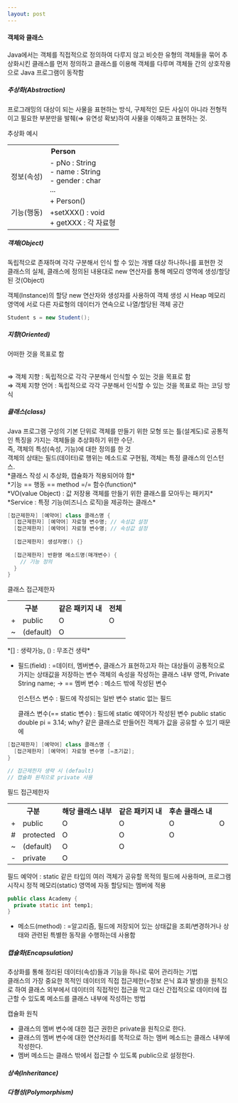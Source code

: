 ```yaml
---
layout: post
---
```



<h4>객체와 클래스</h4>
Java에서는 객체를 직접적으로 정의하여 다루지 않고 비슷한 유형의 객체들을 묶어 추상화시킨 클래스를 먼저 정의하고 클래스를 이용해 객체를 다루며 객체들 간의 상호작용으로 Java 프로그램이 동작함


<h5>추상화(Abstraction)</h5>
프로그래밍의 대상이 되는 사물을 표현하는 방식, 구체적인 모든 사실이 아니라 전형적이고 필요한 부분만을 발췌(⇒ 유연성 확보)하여 사물을 이해하고 표현하는 것.

추상화 예시
<table>
  <tr>
    <th colspan="2">Person</th>
  </tr>
  <tr>
    <td>정보(속성)</td>
    <td>- pNo : String<br />- name : String<br />- gender : char<br />...</td>
  </tr>
  <tr>
    <td rowspan="2">기능(행동)</td>
    <td>+ Person()</td>
  </tr>
  <tr>
    <td>+setXXX() : void<br />+ getXXX : 각 자료형</td>
  </tr>
</table>


<h5>객체(Object)</h5>
독립적으로 존재하며 각각 구분해서 인식 할 수 있는 개별 대상 하나하나를 표현한 것<br />
클래스의 실체, 클래스에 정의된 내용대로 new 연산자를 통해 메모리 영역에 생성/할당된 것(Object)

객체(Instance)의 할당
new 연산자와 생성자를 사용하여 객체 생성 시 Heap 메모리 영역에 서로 다른 자료형의 데이터가 연속으로 나열/할당된 객체 공간

```java
Student s = new Student();
```


<h5>지향(Oriented)</h5>
어떠한 것을 목표로 함<br /><br />

⇒ 객체 지향 : 독립적으로 각각 구분해서 인식할 수 있는 것을 목표로 함<br />
⇒ 객체 지향 언어 : 독립적으로 각각 구분해서 인식할 수 있는 것을 목표로 하는 코딩 방식


<h5>클래스(class)</h5>
Java 프로그램 구성의 기본 단위로 객체를 만들기 위한 모형 또는 틀(설계도)로 공통적인 특징을 가지는 객체들을 추상화하기 위한 수단.<br />
즉, 객체의 특성(속성, 기능)에 대한 정의를 한 것<br />
객체의 상태는 필드(데이터)로 행위는 메소드로 구현됨, 객체는 특정 클래스의 인스턴스.<br />
*클래스 작성 시 추상화, 캡슐화가 적용되어야 함*<br />
*기능 == 행동 == method =/= 함수(function)*<br />
*VO(value Object) : 값 저장용 객체를 만들기 위한 클래스를 모아두는 패키지*<br />
*Service : 특정 기능(비즈니스 로직)을 제공하는 클래스*

```java
[접근제한자] [예약어] class 클래스명 {
  [접근제한자] [예약어] 자료형 변수명; // 속성값 설정
  [접근제한자] [예약어] 자료형 변수명; // 속성값 설정
  
  [접근제한자] 생성자명() {}
  
  [접근제한자] 반환명 메소드명(매개변수) {
    // 기능 정의
  }
}
```

클래스 접근제한자
<table>
  <tr>
    <th colspan="2">구분</th>
    <th>같은 패키지 내</th>
    <th>전체</th>
  </tr>
  <tr>
    <td>+</td>
    <td>public</td>
    <td>O</td>
    <td>O</td>
  </tr>
  <tr>
    <td>~</td>
    <td>(default)</td>
    <td>O</td>
    <td></td>
  </tr>
</table>
*[] : 생략가능, () : 무조건 생략*


- 필드(field) : =데이터, 멤버변수, 클래스가 표현하고자 하는 대상들이 공통적으로 가지는 상태값을 저장하는 변수
객체의 속성을 작성하는 클래스 내부 영역, Private String name;
	-> == 멤버 변수 : 메소드 밖에 작성된 변수
	
	 인스턴스 변수 : 필드에 작성되는 일반 변수 static 없는 필드
	
	 클래스 변수(== static 변수) : 필드에 static 예약어가 작성된 변수 public static double pi = 3.14;
	 why? 같은 클래스로 만들어진 객체가 값을 공유할 수 있기 때문에
	
  
```java
[접근제한자] [예약어] class 클래스명 {
  [접근제한자] [예약어] 자료형 변수명 [=초기값];
}

// 접근제한자 생략 시 (default)
// 캡슐화 원칙으로 private 사용
```

필드 접근제한자
<table>
  <tr>
    <th colspan="2">구분</th>
    <th>해당 클래스 내부</th>
    <th>같은 패키지 내</th>
    <th>후손 클래스 내</th>
    <th></th>
  </tr>
  <tr>
    <td>+</td>
    <td>public</td>
    <td>O</td>
    <td>O</td>
    <td>O</td>
    <td>O</td>
  </tr>
  <tr>
    <td>#</td>
    <td>protected</td>
    <td>O</td>
    <td>O</td>
    <td>O</td>
    <td></td>
  </tr>
  <tr>
    <td>~</td>
    <td>(default)</td>
    <td>O</td>
    <td>O</td>
    <td></td>
    <td></td>
  </tr>
  <tr>
    <td>-</td>
    <td>private</td>
    <td>O</td>
    <td></td>
    <td></td>
    <td></td>
  </tr>
</table>

필드 예약어 : static
같은 타입의 여러 객체가 공유할 목적의 필드에 사용하며, 프로그램 시작시 정적 메모리(static) 영역에 자동 할당되는 멤버에 적용

```java
public class Academy {
  private static int temp1;
}
```


- 메소드(method) : =알고리즘, 필드에 저장되어 있는 상태값을 조회/변경하거나 상태와 관련된 특별한 동작을 수행하는데 사용함


<h5>캡슐화(Encapsulation)</h5>
추상화를 통해 정리된 데이터(속성)들과 기능을 하나로 묶어 관리하는 기법<br />
클래스의 가장 중요한 목적인 데이터의 직접 접근제한(=정보 은닉 효과 발생)을 원칙으로 하여 클래스 외부에서 데이터의 직접적인 접근을 막고 대신 간접적으로 데이터에 접근할 수 있도록 메소드를 클래스 내부에 작성하는 방법

캡슐화 원칙
- 클래스의 멤버 변수에 대한 접근 권한은 private을 원칙으로 한다.
- 클래스의 멤버 변수에 대한 연산처리를 목적으로 하는 멤버 메소드는 클래스 내부에 작성한다.
- 멤버 메소드는 클래스 밖에서 접근할 수 있도록 public으로 설정한다.


<h5>상속(Inheritance)</h5>



<h5>다형성(Polymorphism)</h5>








